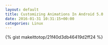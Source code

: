 ```yaml
---
layout: default                                                                                                              
title: Customizing Animations In Android 5.0                                                                                                                       
date: 2016-01-31 10:31:15+00:00                                                                                                                        
categories: Linux                                                                                                                
---                                                                                                                              
```


{% gist makeittotop/21f40d3db46419d2ff24 %}                                                                                                           

